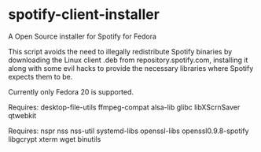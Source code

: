 spotify-client-installer
========================

A Open Source installer for Spotify for Fedora

This script avoids the need to illegally redistribute Spotify binaries by downloading the Linux client .deb from repository.spotify.com, installing it along with some evil hacks to provide the necessary libraries where Spotify expects them to be.

Currently only Fedora 20 is supported.

Requires:	desktop-file-utils ffmpeg-compat alsa-lib glibc libXScrnSaver qtwebkit

Requires:	nspr nss nss-util systemd-libs openssl-libs openssl0.9.8-spotify libgcrypt xterm wget binutils
